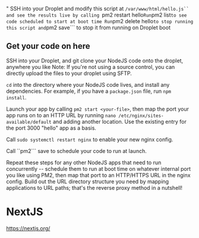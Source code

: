 "
    SSH into your Droplet and modify this script at ```/var/www/html/hello.js`` and see the results live by calling ```pm2 restart hello```
    Run ```pm2 list``` to see code scheduled to start at boot time
    Run ```pm2 delete hello``` to stop running this script and ```pm2 save``` to stop it from running on Droplet boot


## Get your code on here

SSH into your Droplet, and git clone your NodeJS code onto the droplet, anywhere you like
    Note: If you're not using a source control, you can directly upload the files to your droplet using SFTP. 

```cd``` into the directory where your NodeJS code lives, and install any dependencies. For example, if you have a ```package.json``` file, run ```npm install```.

Launch your app by calling ```pm2 start <your-file>```, then map the port your app runs on to an HTTP URL by running ```nano /etc/nginx/sites-available/default``` and adding another location. Use the existing entry for the port 3000 "hello" app as a basis.
   
Call ```sudo systemctl restart nginx``` to enable your new nginx config.

Call ``pm2``` save to schedule your code to run at launch.

Repeat these steps for any other NodeJS apps that need to run concurrently -- schedule them to run at boot time on whatever internal port you like using PM2, then map that port to an HTTP/HTTPS URL in the nginx config. Build out the URL directory structure you need by mapping applications to URL paths; that's the reverse proxy method in a nutshell! 

# NextJS

https://nextjs.org/

